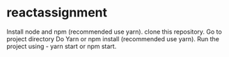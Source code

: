# reactassignment

  Install node and npm (recommended use yarn).
  clone this repository.
  Go to project directory
  Do Yarn or npm install (recommended use yarn).
  Run the project using - yarn start or npm start.

